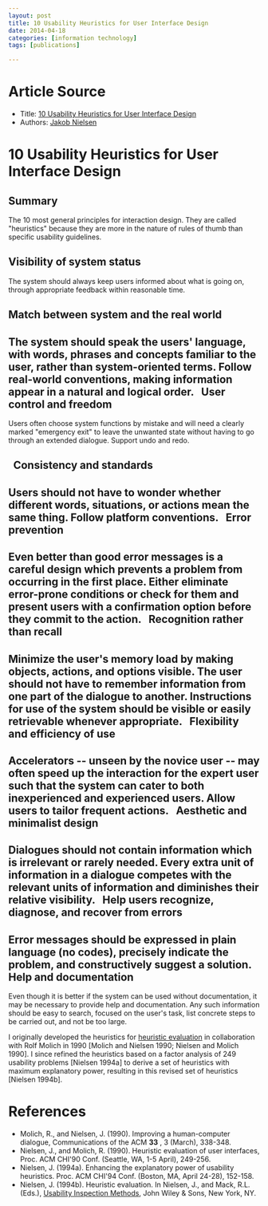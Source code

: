 ```yaml
---
layout: post
title: 10 Usability Heuristics for User Interface Design 
date: 2014-04-18
categories: [information technology]
tags: [publications]

---
```


# Article Source
* Title: [10 Usability Heuristics for User Interface Design](http://www.nngroup.com/articles/ten-usability-heuristics/)
* Authors: [Jakob Nielsen](/articles/author/jakob-nielsen/)


# 10 Usability Heuristics for User Interface Design



Summary
---
The 10 most general principles for interaction design. They
are called "heuristics" because they are more in the nature of rules of
thumb than specific usability guidelines.



Visibility of system status
---

The system should always keep users informed about what is going on, through appropriate feedback within reasonable time.

Match between system and the real world
---

The system should speak the users' language, with words, phrases and
    concepts familiar to the user, rather than system-oriented terms.
    Follow real-world conventions, making information appear in a
    natural and logical order.
  
User control and freedom
---
Users often choose system functions by mistake and will need a
    clearly marked "emergency exit" to leave the unwanted state without
    having to go through an extended dialogue. Support undo and redo.
    
   
Consistency and standards
---
Users should not have to wonder whether different words, situations,
    or actions mean the same thing. Follow platform conventions.
    
Error prevention
---
Even better than good error messages is a careful design which
    prevents a problem from occurring in the first place. Either
    eliminate error-prone conditions or check for them and present users
    with a confirmation option before they commit to the action.
    
Recognition rather than recall
---
Minimize the user's memory load by making objects, actions, and
    options visible. The user should not have to remember information
    from one part of the dialogue to another. Instructions for use of
    the system should be visible or easily retrievable whenever
    appropriate.
    
Flexibility and efficiency of use
---
Accelerators -- unseen by the novice user -- may often speed up the
    interaction for the expert user such that the system can cater to
    both inexperienced and experienced users. Allow users to tailor
    frequent actions.
    
Aesthetic and minimalist design
---
Dialogues should not contain information which is irrelevant or
    rarely needed. Every extra unit of information in a dialogue
    competes with the relevant units of information and diminishes their
    relative visibility.
    
Help users recognize, diagnose, and recover from errors
---
Error messages should be expressed in plain language (no codes),
    precisely indicate the problem, and constructively suggest a
    solution.
    
Help and documentation
---
Even though it is better if the system can be used without
    documentation, it may be necessary to provide help and
    documentation. Any such information should be easy to search,
    focused on the user's task, list concrete steps to be carried out,
    and not be too large.

I originally developed the heuristics for [heuristic
evaluation](/topic/heuristic-evaluation/) in collaboration with Rolf
Molich in 1990 [Molich and Nielsen 1990; Nielsen and Molich 1990]. I
since refined the heuristics based on a factor analysis of 249 usability
problems [Nielsen 1994a] to derive a set of heuristics with maximum
explanatory power, resulting in this revised set of heuristics [Nielsen
1994b].

# References

-   Molich, R., and Nielsen, J. (1990). Improving a human-computer
    dialogue, Communications of the ACM **33** , 3 (March), 338-348.
-   Nielsen, J., and Molich, R. (1990). Heuristic evaluation of user
    interfaces, Proc. ACM CHI'90 Conf. (Seattle, WA, 1-5 April),
    249-256.
-   Nielsen, J. (1994a). Enhancing the explanatory power of usability
    heuristics. Proc. ACM CHI'94 Conf. (Boston, MA, April 24-28),
    152-158.
-   Nielsen, J. (1994b). Heuristic evaluation. In Nielsen, J., and Mack,
    R.L. (Eds.), [Usability Inspection
    Methods](http://www.nngroup.com/books/usability-inspection-methods/),
    John Wiley & Sons, New York, NY.


